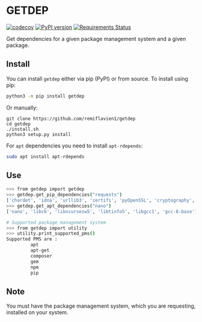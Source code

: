 # GETDEP

[![codecov](https://codecov.io/gh/remiflavien1/getdep/branch/master/graph/badge.svg)](https://codecov.io/gh/remiflavien1/getdep)  [![PyPI version](https://badge.fury.io/py/getdep.svg)](https://badge.fury.io/py/getdep) [![Requirements Status](https://requires.io/github/remiflavien1/getdep/requirements.svg?branch=master)](https://requires.io/github/remiflavien1/getdep/requirements/?branch=master)


Get dependencies for a given package management system and a given package. 

## Install

You can install ```getdep``` either via pip (PyPI) or from source.
To install using pip:
```bash
python3 -m pip install getdep
```
Or manually:
```
git clone https://github.com/remiflavien1/getdep 
cd getdep   
./install.sh   
python3 setup.py install   
```

For ```apt``` dependencies you need to install ```apt-rdepends```:
```bash
sudo apt install apt-rdepends
```

## Use

```bash 
>>> from getdep import getdep
>>> getdep.get_pip_dependencies("requests")
['chardet', 'idna', 'urllib3', 'certifi', 'pyOpenSSL', 'cryptography', 'PySocks', 'win-inet-pton']
>>> getdep.get_apt_dependencies("nano")
['nano', 'libc6', 'libncursesw5', 'libtinfo5', 'libgcc1', 'gcc-8-base']

# Supported package management system
>>> from getdep import utility
>>> utility.print_supported_pms()
Supported PMS are : 
         apt        
         apt-get    
         composer   
         gem        
         npm        
         pip    
```

## Note 
You must have the package management system, which you are requesting, installed on your system.
